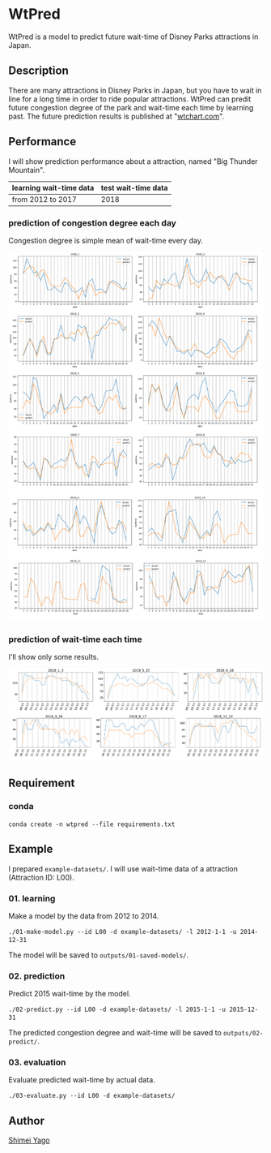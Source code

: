 WtPred
====

WtPred is a model to predict future wait-time of Disney Parks attractions in Japan.

## Description

There are many attractions in Disney Parks in Japan, but you have to wait in line for a long time in order to ride popular attractions. WtPred can predit future congestion degree of the park and wait-time each time by learning past. The future prediction results is published at "[wtchart.com](https://wtchart.com)".

## Performance
I will show prediction performance about a attraction, named "Big Thunder Mountain".

|  learning wait-time data  |  test wait-time data  |
----|---- 
|  from 2012 to 2017 |  2018 |


### prediction of congestion degree each day ###
Congestion degree is simple mean of wait-time every day.

<img src="https://raw.githubusercontent.com/ShimeiYago/wtPred/images/daily-L10-orig.png" alt="L10-eachday" width="800px">

### prediction of wait-time each time ###
I'll show only some results.

<img src="https://raw.githubusercontent.com/ShimeiYago/wtPred/images/L10.png" alt="L10-eachtime" width="800px">

## Requirement
### conda ###
```
conda create -n wtpred --file requirements.txt
```

## Example
I prepared `example-datasets/`. I will use wait-time data of a attraction (Attraction ID: L00).
### 01. learning
Make a model by the data from 2012 to 2014.
```
./01-make-model.py --id L00 -d example-datasets/ -l 2012-1-1 -u 2014-12-31
```
The model will be saved to `outputs/01-saved-models/`.

### 02. prediction
Predict 2015 wait-time by the model.
```
./02-predict.py --id L00 -d example-datasets/ -l 2015-1-1 -u 2015-12-31
```
The predicted congestion degree and wait-time will be saved to `outputs/02-predict/`.

### 03. evaluation
Evaluate predicted wait-time by actual data.
```
./03-evaluate.py --id L00 -d example-datasets/
```

## Author
[Shimei Yago](https://github.com/ShimeiYago)
